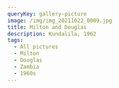 ```yaml
---
queryKey: gallery-picture
image: /img/img_20211022_0009.jpg
title: Milton and Douglas
description: Kundalila, 1962
tags:
  - All pictures
  - Milton
  - Douglas
  - Zambia
  - 1960s
---
```

